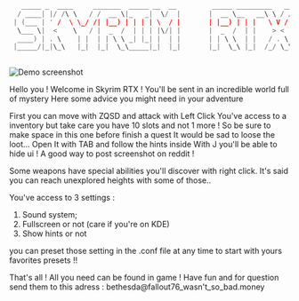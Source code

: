 
```c
   _____ _  ____     _______  _____ __  __         _____ _________   __
  / ____| |/ /\ \   / /  __ \|_   _|  \/  |       |  __ \__   __\ \ / /
 | (___ | ' /  \ \_/ /| |__) | | | | \  / |       | |__) | | |   \ V / 
  \___ \|  <    \   / |  _  /  | | | |\/| |       |  _  /  | |    > <  
  ____) | . \    | |  | | \ \ _| |_| |  | |       | | \ \  | |   / . \ 
 |_____/|_|\_\   |_|  |_|  \_\_____|_|  |_|       |_|  \_\ |_|  /_/ \_\
                                                                       
```

![Demo screenshot](https://i.imgur.com/rG4E9Uy.png)

Hello you ! Welcome in Skyrim RTX !
You'll be sent in an incredible world full of mystery
Here some advice you might need in your adventure

First you can move with ZQSD and attack with Left Click
You've access to a inventory but take care you have 10 slots
and not 1 more ! So be sure to make space in this one before finish a quest
It would be sad to loose the loot...
Open It with TAB and follow the hints inside
With J you'll be able to hide ui ! A good way to post screenshot on reddit !

Some weapons have special abilities you'll discover with right click.
It's said you can reach unexplored heights with some of those..

You've access to 3 settings :
1) Sound system;
2) Fullscreen or not (care if you're on KDE)
3) Show hints or not

you can preset those setting in the .conf file at any time to start with
yours favorites presets !!

That's all ! All you need can be found in game !
Have fun and for question send them to this adress :
bethesda@fallout76_wasn't_so_bad.money
